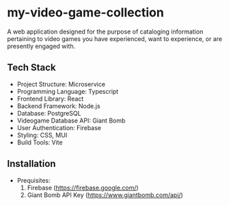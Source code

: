 # my-video-game-collection
A web application designed for the purpose of cataloging information pertaining to video games you have experienced, want to experience, or are presently engaged with.

## Tech Stack

- Project Structure: Microservice
- Programming Language: Typescript
- Frontend Library: React
- Backend Framework: Node.js
- Database: PostgreSQL
- Videogame Database API: Giant Bomb
- User Authentication: Firebase
- Styling: CSS, MUI
- Build Tools: Vite

## Installation

- Prequisites: 
  1. Firebase (https://firebase.google.com/)
  2. Giant Bomb API Key (https://www.giantbomb.com/api/)
